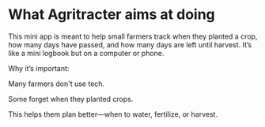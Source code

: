 # What Agritracter aims at doing
This mini app is meant to help small farmers track when they planted a crop, how many days have passed, and how many days are left until harvest. It’s like a mini logbook but on a computer or phone.

Why it’s important:

Many farmers don't use tech.

Some forget when they planted crops.

This helps them plan better—when to water, fertilize, or harvest.

